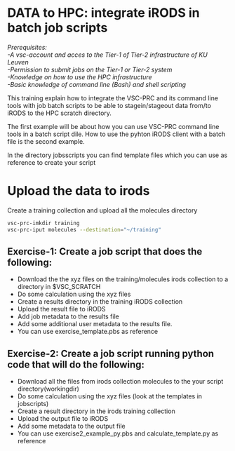 # DATA to HPC: integrate iRODS in batch job scripts

*Prerequisites:*  
*-A vsc-account and acces to the Tier-1 of Tier-2 infrastructure of KU Leuven*  
*-Permission to submit jobs on the Tier-1 or Tier-2 system*  
*-Knowledge on how to use the HPC infrastructure*  
*-Basic knowledge of command line (Bash) and shell scripting*  


This training explain how to integrate the VSC-PRC and its command line tools with 
job batch scripts to be able to stagein/stageout data from/to iRODS to the HPC scratch directory.

The first example will be about how you can use VSC-PRC command line tools in a batch script dile. How to use the pyhton iRODS client with a batch file is the second example.  

In the directory jobsscripts you can find template files which you can use as reference to create your script

# Upload the data to irods 

Create a training collection and upload all the molecules directory

```sh 
vsc-prc-imkdir training
vsc-prc-iput molecules --destination="~/training"
```


## Exercise-1: Create a job script that does the following:

- Download the the xyz files on the training/molecules irods collection to a directory in $VSC_SCRATCH
- Do some calculation using the xyz files 
- Create a results directory in the training iRODS collection
- Upload the result file to iRODS
- Add job metadata to the results file
- Add some additional user metadata to the results file.
- You can use exercise_template.pbs as reference


## Exercise-2: Create a job script running python code that will do the following:

- Download all the files from irods collection molecules to the your script directory(workingdir)
- Do some calculation using the xyz files (look at the templates in jobscripts)
- Create a result directory in the irods training collection
- Upload the output file to iRODS
- Add some metadata to the output file
- You can use exercise2_example_py.pbs and calculate_template.py as reference